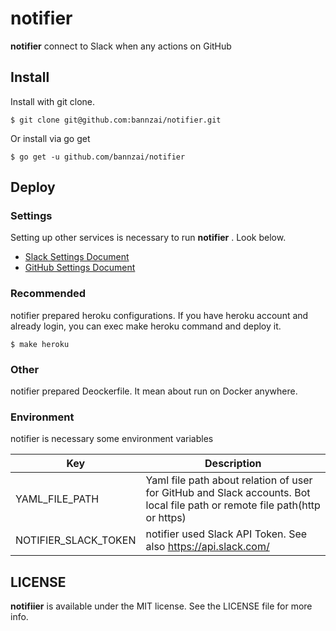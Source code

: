 # notifier
**notifier** connect to Slack when any actions on GitHub

## Install
Install with git clone.
```shell
$ git clone git@github.com:bannzai/notifier.git
```

Or install via go get
```shell
$ go get -u github.com/bannzai/notifier
```

## Deploy
### Settings
Setting up other services is necessary to run **notifier** .
Look below.

- [Slack Settings Document](https://github.com/bannzai/notifier/tree/master/docs/SLACK_SETTINGS.md)
- [GitHub Settings Document](https://github.com/bannzai/notifier/tree/master/docs/GITHUB_SETTINGS.md)

### Recommended
notifier prepared heroku configurations.
If you have heroku account and already login, you can exec make heroku command and deploy it. 

```
$ make heroku
```

### Other
notifier prepared Deockerfile.
It mean about run on Docker anywhere.

### Environment
notifier is necessary some environment variables

|  Key  |  Description  | 
| ---- | ---- | 
|  YAML_FILE_PATH  |  Yaml file path about relation of user for GitHub and Slack accounts. Bot local file path or remote file path(http or https)| 
|  NOTIFIER_SLACK_TOKEN  |  notifier used Slack API Token. See also https://api.slack.com/ | 


## LICENSE
**notifiier** is available under the MIT license. See the LICENSE file for more info.

